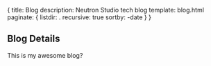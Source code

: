 {
  title: Blog
  description: Neutron Studio tech blog
  template: blog.html
  paginate: {
    listdir: .
    recursive: true
    sortby: -date
  }
}

## Blog Details

This is my awesome blog?
